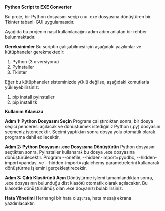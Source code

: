 **Python Script to EXE Converter**

Bu proje, bir Python dosyasını seçip onu .exe dosyasına dönüştüren bir Tkinter tabanlı GUI uygulamasıdır. 

Aşağıda bu projenin nasıl kullanılacağını adım adım anlatan bir rehber bulunmaktadır.

**Gereksinimler**
Bu scriptin çalışabilmesi için aşağıdaki yazılımlar ve kütüphaneler gerekmektedir:

1. Python (3.x versiyonu)
2. PyInstaller
3. Tkinter

Eğer bu kütüphaneler sisteminizde yüklü değilse, aşağıdaki komutlarla yükleyebilirsiniz:

1. pip install pyinstaller
2. pip install tk
   
**Kullanım Kılavuzu**

**Adım 1: Python Dosyasını Seçin**
Programı çalıştırdıktan sonra, bir dosya seçici penceresi açılacak ve dönüştürmek istediğiniz Python (.py) dosyasını seçmeniz istenecektir. Seçimi yaptıktan sonra dosya yolu otomatik olarak programa dahil edilecektir.

**Adım 2: Python Dosyasını .exe Dosyasına Dönüştürün**
Python dosyasını seçtikten sonra, PyInstaller kullanarak bu dosya .exe dosyasına dönüştürülecektir. Program --onefile, --hidden-import=pyodbc, --hidden-import=pandas, ve --hidden-import=sqlalchemy parametrelerini kullanarak dönüştürme işlemini gerçekleştirecektir.

**Adım 3: Çıktı Klasörünü Açın**
Dönüştürme işlemi tamamlandıktan sonra, .exe dosyasının bulunduğu dist klasörü otomatik olarak açılacaktır. Bu klasörde dönüştürülmüş olan .exe dosyanızı bulabilirsiniz.

**Hata Yönetimi**
Herhangi bir hata oluşursa, hata mesajı ekrana yazdırılacaktır.
